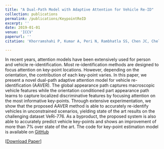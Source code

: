 ```yaml
---
title: "A Dual-Path Model with Adaptive Attention for Vehicle Re-ID"
collection: publications
permalink: /publications/KeypointReID
excerpt: ''
date: 2019-01-01
venue: 'ICCV'
paperurl: ''
citation: 'Khorramshahi P, Kumar A, Peri N, Rambhatla SS, Chen JC, Chellappa R. A Dual-Path Model with Adaptive Attention for Vehicle Re-ID. In: International Conference on Computer Vision, ICCV (2019)'

---
```

In recent years, attention models have been extensively used for person and vehicle re-identification. Most re-identification methods are designed to focus attention on key-point locations. However, depending on the orientation, the contribution of each key-point varies. In this paper, we present a novel dual-path adaptive attention model for vehicle re-identification (AAVER). The global appearance path captures macroscopic vehicle features while the orientation conditioned part appearance path learns to capture localized discriminative features by focusing attention on the most informative key-points. Through extensive experimentation, we show that the proposed AAVER method is able to accurately re-identify vehicles in unconstrained scenarios, yielding state of the art results on the challenging dataset VeRi-776. As a byproduct, the proposed system is also able to accurately predict vehicle key-points and shows an improvement of more than 7% over state of the art. The code for key-point estimation model is available on [GitHub](https://github.com/Pirazh/Vehicle_Key_Point_Orientation_Estimation)

[[Download Paper](http://neeharperi.com/files/KeypointReID.pdf)]